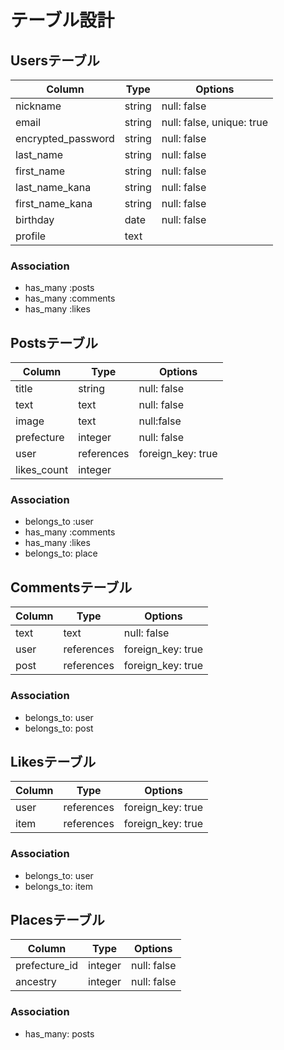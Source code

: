 # テーブル設計

## Usersテーブル

| Column             | Type   | Options                   |
|--------------------|--------|---------------------------|
| nickname           | string | null: false               |
| email              | string | null: false, unique: true |
| encrypted_password | string | null: false               |
| last_name          | string | null: false               |
| first_name         | string | null: false               |
| last_name_kana     | string | null: false               |
| first_name_kana    | string | null: false               |
| birthday           | date   | null: false               |
| profile            | text   |                           |

### Association
- has_many :posts
- has_many :comments
- has_many :likes


## Postsテーブル

| Column           | Type       | Options           |
|------------------|------------|-------------------|
| title            | string     | null: false       |
| text             | text       | null: false       |
| image            | text       | null:false        |
| prefecture       | integer    | null: false       |
| user             | references | foreign_key: true |
| likes_count      | integer    |                   |

### Association
- belongs_to :user
- has_many :comments
- has_many :likes
- belongs_to: place


## Commentsテーブル

| Column           | Type       | Options           |
|------------------|------------|-------------------|
| text             | text       | null: false       |
| user             | references | foreign_key: true |
| post             | references | foreign_key: true |

### Association
- belongs_to: user
- belongs_to: post


## Likesテーブル

| Column           | Type       | Options           |
|------------------|------------|-------------------|
| user             | references | foreign_key: true |
| item             | references | foreign_key: true |

### Association
- belongs_to: user
- belongs_to: item


## Placesテーブル

| Column           | Type       | Options           |
|------------------|------------|-------------------|
| prefecture_id    | integer    | null: false       |
| ancestry         | integer    | null: false       |

### Association
- has_many: posts